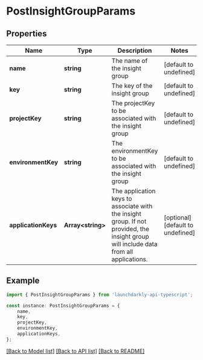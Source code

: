 # PostInsightGroupParams


## Properties

Name | Type | Description | Notes
------------ | ------------- | ------------- | -------------
**name** | **string** | The name of the insight group | [default to undefined]
**key** | **string** | The key of the insight group | [default to undefined]
**projectKey** | **string** | The projectKey to be associated with the insight group | [default to undefined]
**environmentKey** | **string** | The environmentKey to be associated with the insight group | [default to undefined]
**applicationKeys** | **Array&lt;string&gt;** | The application keys to associate with the insight group. If not provided, the insight group will include data from all applications. | [optional] [default to undefined]

## Example

```typescript
import { PostInsightGroupParams } from 'launchdarkly-api-typescript';

const instance: PostInsightGroupParams = {
    name,
    key,
    projectKey,
    environmentKey,
    applicationKeys,
};
```

[[Back to Model list]](../README.md#documentation-for-models) [[Back to API list]](../README.md#documentation-for-api-endpoints) [[Back to README]](../README.md)
